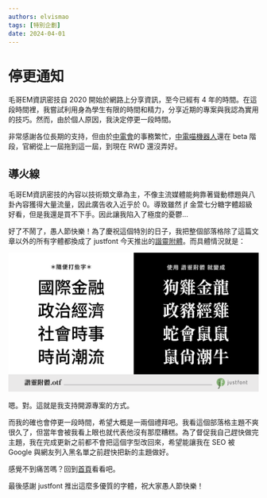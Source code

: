 ```yaml
---
authors: elvismao
tags: [特別企劃]
date: 2024-04-01
---
```


# 停更通知

毛哥EM資訊密技自 2020 開始於網路上分享資訊，至今已經有 4 年的時間。在這段時間裡，我嘗試利用身為學生有限的時間和精力，分享近期的專案與我認為實用的技巧。然而，由於個人原因，我決定停更一段時間。

非常感謝各位長期的支持，但由於[中電會](https://scaict.org/)的事務繁忙，[中電喵機器人](https://github.com/SCAICT/SCAICT-uwu)還在 beta 階段，官網從上一屆拖到這一屆，到現在 RWD 還沒弄好。

## 導火線

毛哥EM資訊密技的內容以技術類文章為主，不像主流媒體能夠靠著聳動標題與八卦內容獲得大量流量，因此廣告收入近乎於 0。導致雖然 jf 金萱七分糖字體超級好看，但是我還是買不下手。因此讓我陷入了極度的憂鬱...

好了不鬧了，愚人節快樂！為了慶祝這個特別的日子，我把整個部落格除了這篇文章以外的所有字體都換成了 justfont 今天推出的[諧靈附體](https://github.com/justfont/AllPunType)。而具體情況就是：

![](https://raw.githubusercontent.com/justfont/AllPunType/main/assets/example1.png)

嗯。對。這就是我支持開源專案的方式。

而我的確也會停更一段時間，希望大概是一兩個禮拜吧。我看這個部落格主題不爽很久了，但當年會被我看上眼也就代表他沒有那麼糟糕。為了督促我自己趕快做完主題，我在完成更新之前都不會把這個字型改回來，希望能讓我在 SEO 被 Google 與網友列入黑名單之前趕快把新的主題做好。

感覺不到痛苦嗎？回到[首頁](/)看看吧。

最後感謝 justfont 推出這麼多優質的字體，祝大家愚人節快樂！
